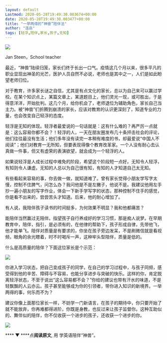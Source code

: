 ```yaml
---
layout: default
Lastmod: 2020-05-28T19:49:30.003674+00:00
date: 2020-05-28T19:49:30.003477+00:00
title: "一举两得的“神兽”陪伴法"
author: "连岳"
tags: [轻浮,陪伴,家长,孩子,无知]
---
```


![](https://images.weserv.nl/?url=https%3A//mmbiz.qpic.cn/mmbiz_jpg/KKlWx3o7UM3PE3iaIuVvPGROM2NHQ7CG1jKBdqAPl1D4jYZprdvldyydPrDm7qRk4Moiae3WRYY1tbPBwxMHaJkg/640%3Fwx_fmt%3Djpeg)

Jan Steen，School teacher

  

最近，“神兽”陆续归笼，家长们终于长出一口气。疫情这几个月以来，很多平凡的职业显现出神圣的光芒，医护人员自然不必说，老师也是其中之一，人们是如此盼望老师归位。  

  

对于教育，许多家长谜之自信，尤其是有点文化的家长，总以为自己来可以赢过学校。在某个知识点上，某篇文章上，某道题目上，他们灵光一现，或可胜出，于是得意洋洋，开始批判。这几个月，给你机会了，老师退位为辅助角色，家长自己当主力。被“神兽”们折腾到崩溃的家长，应该对教育的认识更深刻了，知道专业的力量，也会改变自己轻浮的态度。

  

轻浮是无知的体现。轻浮者最爱说的一句话就是：这有什么难的？再严厉一点就是：这么容易你都不会？！轻浮的人，一天在朋友圈发布几十条抨击社会的评论，他们往往最没有生活；他们多年没有读完一本稍有难度的书，却最爱说“中国人不阅读”；他们对教育一无所知，但要表现得像个教育改革家。一个人没有耐心去认真做一件事，但又有虚荣的表演欲望，就会成为一个轻浮的人。

  

如果说轻浮是人成长过程中难免的阶段，希望这个阶段短一点好。无知令人轻浮，有知则令人谦虚。无知的人总以为自己很有知，有知的人才知道自己太无知。

  

有些看起来容易的事，你去做一做，就知道难了。曾有家长觉得小朋友学写字太慢，控制不住脾气，问怎么办？我问他是不是左撇子，他说不是。我建议他用左手抄一遍小朋友的写字作业，体会一下新手学写字的状态，那种控制不住手的感觉，你是看不出来的，尝尝苦头才知道。后来，他的耐心增加了。

  

有人说，我陪伴孩子读书的时间挺多，为何效果不明显？我和他都痛苦？

  

能陪伴当然赢过无陪伴。指望孩子自行养成好的学习习惯，那是痴人说梦。在早期教育中，陪伴，指引，是必须有的，在他律的帮助下，孩子形成自律，先带他飞，他才能单飞。陪伴对质量是有要求的，你坐在孩子旁边发呆，不是刷微信就是看视频，眼角的余光瞟着，时不时喝斥一声，这种牢头型陪伴，质量是低的。

  

什么是高质量的陪伴？下面这位家长是个示范：

  

![](https://images.weserv.nl/?url=https%3A//mmbiz.qpic.cn/mmbiz_jpg/KKlWx3o7UM3PE3iaIuVvPGROM2NHQ7CG1TSlqZ9FIh8eWRJ4lSsUK2mW515LQFUWk0SAejhsNKxJ9yaYvmpibngA/640%3Fwx_fmt%3Djpeg)

  

你进入学习状态，把自己变成孩子的同学，在自己的学习过程中，与孩子同频，感受得到他的辛苦、障碍与不容易，也能分享进步与突破的快乐。这样的你，肯定脱离轻浮状态，不至于说出“这么容易都不会？”你给的建议也带有汗水的味道，不是轻飘飘的人云亦云。孩子甚至能够成为你的引领者，带你进入知识的新境界。一举两得的事，何乐而不为？

  

建议你像上面那位家长一样，不妨学一门新语言，在孩子的期待中，你只要开始了就不能放弃，你再难都得进阶，你既是身教，也反过来让孩子监督你。这种互助似的、舞伴似的陪伴，你不仅收获一个进步的孩子，还收获一个进步的你。

  

![](https://images.weserv.nl/?url=https%3A//mmbiz.qpic.cn/mmbiz_jpg/KKlWx3o7UM3k1Ggy6wyVc2aC8WicicWoMh6cuNOHUYZn1Exedz5POZcmSzl68TfbAd6QP9sCSQtBYW5yn8LD7B0A/640%3Fwx_fmt%3Djpeg)

**** ▼ ****点**阅读原文**, 用 学英语陪伴“神兽”。

